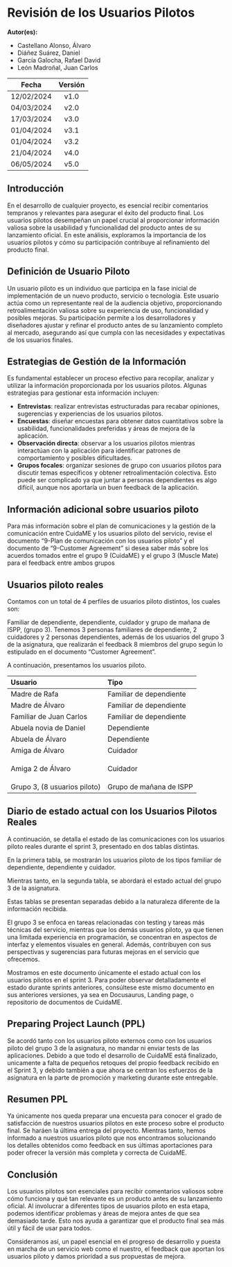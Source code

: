 ﻿# Revisión de los Usuarios Pilotos

**Autor(es):**
- Castellano Alonso, Álvaro
- Diáñez Suárez, Daniel
- García Galocha, Rafael David
- León Madroñal, Juan Carlos

|**Fecha**|**Versión**|
| :-: | :-: |
|12/02/2024|v1.0|
|04/03/2024|v2.0|
|17/03/2024|v3.0|
|01/04/2024|v3.1|
|01/04/2024|v3.2|
|21/04/2024|v4.0|
|06/05/2024|v5.0|



## Introducción
En el desarrollo de cualquier proyecto, es esencial recibir comentarios tempranos y relevantes para asegurar el éxito del producto final. Los usuarios pilotos desempeñan un papel crucial al proporcionar información valiosa sobre la usabilidad y funcionalidad del producto antes de su lanzamiento oficial. En este análisis, exploramos la importancia de los usuarios pilotos y cómo su participación contribuye al refinamiento del producto final.

## Definición de Usuario Piloto
Un usuario piloto es un individuo que participa en la fase inicial de implementación de un nuevo producto, servicio o tecnología. Este usuario actúa como un representante real de la audiencia objetivo, proporcionando retroalimentación valiosa sobre su experiencia de uso, funcionalidad y posibles mejoras. Su participación permite a los desarrolladores y diseñadores ajustar y refinar el producto antes de su lanzamiento completo al mercado, asegurando así que cumpla con las necesidades y expectativas de los usuarios finales.

## Estrategias de Gestión de la Información
Es fundamental establecer un proceso efectivo para recopilar, analizar y utilizar la información proporcionada por los usuarios pilotos. Algunas estrategias para gestionar esta información incluyen:

- **Entrevistas**: realizar entrevistas estructuradas para recabar opiniones, sugerencias y experiencias de los usuarios pilotos.
- **Encuestas**: diseñar encuestas para obtener datos cuantitativos sobre la usabilidad, funcionalidades preferidas y áreas de mejora de la aplicación.
- **Observación directa**: observar a los usuarios pilotos mientras interactúan con la aplicación para identificar patrones de comportamiento y posibles dificultades.
- **Grupos focales**: organizar sesiones de grupo con usuarios pilotos para discutir temas específicos y obtener retroalimentación colectiva. Esto puede ser complicado ya que juntar a personas dependientes es algo difícil, aunque nos aportaría un buen feedback de la aplicación.


## Información adicional sobre usuarios piloto
Para más información sobre el plan de comunicaciones y la gestión de la comunicación entre CuidaME y los usuarios piloto del servicio, revise el documento “9-Plan de comunicación con los usuarios piloto” y el documento de “9-Customer Agreement” si desea saber más sobre los acuerdos tomados entre el grupo 9 (CuidaME) y el grupo 3 (Muscle Mate) para el feedback entre ambos grupos

## Usuarios piloto reales
Contamos con un total de 4 perfiles de usuarios piloto distintos, los cuales son:

Familiar de dependiente, dependiente, cuidador y grupo de mañana de ISPP, (grupo 3). Tenemos 3 personas familiares de dependiente, 2 cuidadores y 2 personas dependientes, además de los usuarios del grupo 3 de la asignatura, que realizarán el feedback 8 miembros del grupo según lo estipulado en el documento “Customer Agreement”.

A continuación, presentamos los usuarios piloto.

|**Usuario**|**Tipo**|
| :- | :- |
|Madre de Rafa|Familiar de dependiente|
|Madre de Álvaro|Familiar de dependiente|
|Familiar de Juan Carlos|Familiar de dependiente|
|Abuela novia de Daniel|Dependiente|
|Abuela de Álvaro|Dependiente|
|Amiga de Álvaro|Cuidador|
|<p></p><p>Amiga 2 de Álvaro</p>|<p></p><p>Cuidador</p>|
|Grupo 3, (8 usuarios piloto)|Grupo de mañana de ISPP|




## Diario de estado actual con los Usuarios Pilotos Reales
A continuación, se detalla el estado de las comunicaciones con los usuarios piloto reales durante el sprint 3, presentado en dos tablas distintas.

En la primera tabla, se mostrarán los usuarios piloto de los tipos familiar de dependiente, dependiente y cuidador.

Mientras tanto, en la segunda tabla, se abordará el estado actual del grupo 3 de la asignatura. 

Estas tablas se presentan separadas debido a la naturaleza diferente de la información recibida.

El grupo 3 se enfoca en tareas relacionadas con testing y tareas más técnicas del servicio, mientras que los demás usuarios piloto, ya que tienen una limitada experiencia en programación, se concentran en aspectos de interfaz y elementos visuales en general. Además, contribuyen con sus perspectivas y sugerencias para futuras mejoras en el servicio que ofrecemos.

Mostramos en este documento únicamente el estado actual con los usuarios pilotos en el sprint 3. Para poder observar detalladamente el estado durante sprints anteriores, consúltese este mismo documento en sus anteriores versiones, ya sea en Docusaurus, Landing page, o repositorio de documentos de CuidaME.

## Preparing Project Launch (PPL)
Se acordó tanto con los usuarios piloto externos como con los usuarios piloto del grupo 3 de la asignatura, no mandar ni enviar tests de las aplicaciones. Debido a que todo el desarrollo de CuidaME está finalizado, unicamente a falta de pequeños retoques del propio feedback recibido en el Sprint 3, y debido también a que ahora se centran los esfuerzos de la asignatura en la parte de promoción y marketing durante este entregable.

## Resumen PPL
Ya únicamente nos queda preparar una encuesta para conocer el grado de satisfacción de nuestros usuarios pilotos en este proceso sobre el producto final. Se haráen la última entrega del proyecto. Mientras tanto, hemos informado a nuestros usuarios piloto que nos encontramos solucionando los detalles obtenidos como feedback en sus últimas aportaciones para poder ofrecer la versión más completa y correcta de CuidaME.


## Conclusión
Los usuarios pilotos son esenciales para recibir comentarios valiosos sobre cómo funciona y qué tan relevante es un producto antes de su lanzamiento oficial. Al involucrar a diferentes tipos de usuarios piloto en esta etapa, podemos identificar problemas y áreas de mejora antes de que sea demasiado tarde. Esto nos ayuda a garantizar que el producto final sea más útil y fácil de usar para todos.

Consideramos así, un papel esencial en el progreso de desarrollo y puesta en marcha de un servicio web como el nuestro, el feedback que aportan los usuarios piloto y damos prioridad a sus propuestas de mejora.
